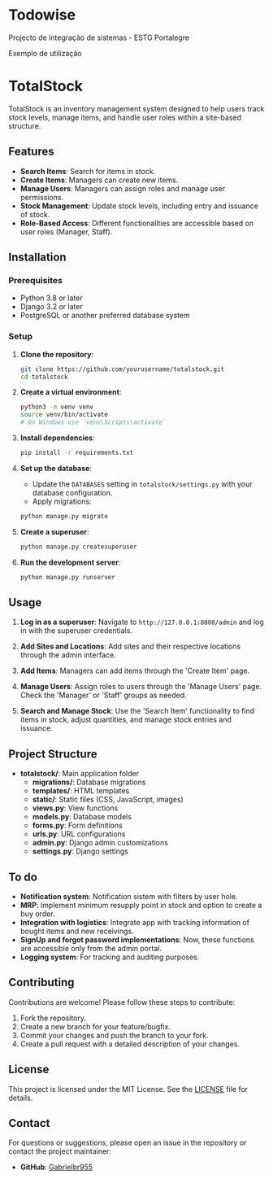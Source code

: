 # Todowise
Projecto de integração de sistemas - ESTG Portalegre

Exemplo de utilização

# TotalStock

TotalStock is an inventory management system designed to help users track stock levels, manage items, and handle user roles within a site-based structure.

## Features

- **Search Items**: Search for items in stock.
- **Create Items**: Managers can create new items.
- **Manage Users**: Managers can assign roles and manage user permissions.
- **Stock Management**: Update stock levels, including entry and issuance of stock.
- **Role-Based Access**: Different functionalities are accessible based on user roles (Manager, Staff).

## Installation

### Prerequisites

- Python 3.8 or later
- Django 3.2 or later
- PostgreSQL or another preferred database system

### Setup

1. **Clone the repository**:

    ```sh
    git clone https://github.com/yourusername/totalstock.git
    cd totalstock
    ```

2. **Create a virtual environment**:

    ```sh
    python3 -m venv venv
    source venv/bin/activate  
   # On Windows use `venv\Scripts\activate`
    ```

3. **Install dependencies**:

    ```sh
    pip install -r requirements.txt
    ```

4. **Set up the database**:

    - Update the `DATABASES` setting in `totalstock/settings.py` with your database configuration.
    - Apply migrations:

    ```sh
    python manage.py migrate
    ```

5. **Create a superuser**:

    ```sh
    python manage.py createsuperuser
    ```

6. **Run the development server**:

    ```sh
    python manage.py runserver
    ```

## Usage

1. **Log in as a superuser**: Navigate to `http://127.0.0.1:8000/admin` and log in with the superuser credentials.

2. **Add Sites and Locations**: Add sites and their respective locations through the admin interface.

3. **Add Items**: Managers can add items through the 'Create Item' page.

4. **Manage Users**: Assign roles to users through the 'Manage Users' page. Check the 'Manager' or 'Staff' groups as needed.

5. **Search and Manage Stock**: Use the 'Search Item' functionality to find items in stock, adjust quantities, and manage stock entries and issuance.

## Project Structure

- **totalstock/**: Main application folder
    - **migrations/**: Database migrations
    - **templates/**: HTML templates
    - **static/**: Static files (CSS, JavaScript, images)
    - **views.py**: View functions
    - **models.py**: Database models
    - **forms.py**: Form definitions
    - **urls.py**: URL configurations
    - **admin.py**: Django admin customizations
    - **settings.py**: Django settings

## To do
- **Notification system**: Notification sistem with filters by user hole.
- **MRP**: Implement minimum resupply point in stock and option to create a buy order.
- **Integration with logistics**: Integrate app with tracking information of bought items and new receivings.
- **SignUp and forgot password implementations**: Now, these functions are accessible only from the admin portal.
- **Logging system**: For tracking and auditing purposes.

## Contributing

Contributions are welcome! Please follow these steps to contribute:

1. Fork the repository.
2. Create a new branch for your feature/bugfix.
3. Commit your changes and push the branch to your fork.
4. Create a pull request with a detailed description of your changes.

## License

This project is licensed under the MIT License. See the [LICENSE](LICENSE) file for details.


## Contact

For questions or suggestions, please open an issue in the repository or contact the project maintainer:

- **GitHub**: [Gabrielbr955](https://github.com/yourusername)
